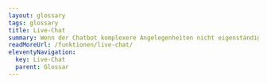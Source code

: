```yaml
---
layout: glossary
tags: glossary
title: Live-Chat
summary: Wenn der Chatbot komplexere Angelegenheiten nicht eigenständig behandeln kann, zieht er Spezialisten aus dem Kundendienst hinzu. Die Kund*innen müssen dazu den [Kanal](/glossar/chat-kanal/) nicht wechseln, sondern können die Konversation einfach im bereits geöffneten Chat-Fenster weiterführen. Damit die Mitarbeitenden aus dem Kundendienst gleich verstehen, um was es bei der Anfrage geht, haben sie Einblick in die gesamte Konversation, die der Kunde zuvor mit dem Chatbot führte. So muss der Kunde sein Anliegen nicht noch einmal beschreiben.
readMoreUrl: /funktionen/live-chat/
eleventyNavigation:
  key: Live-Chat
  parent: Glossar
---
```


 
